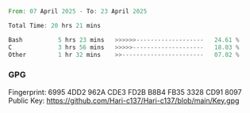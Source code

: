 <!--START_SECTION:waka-->

```rust
From: 07 April 2025 - To: 23 April 2025

Total Time: 20 hrs 21 mins

Bash          5 hrs 23 mins   >>>>>>-------------------   24.61 %
C             3 hrs 56 mins   >>>>>--------------------   18.03 %
Other         1 hr 32 mins    >>-----------------------   07.02 %
```

<!--END_SECTION:waka-->

### GPG <br />
Fingerprint:     6995 4DD2 962A CDE3 FD2B B8B4 FB35 3328 CD91 8097 <br />
Public Key:      https://github.com/Hari-c137/Hari-c137/blob/main/Key.gpg
